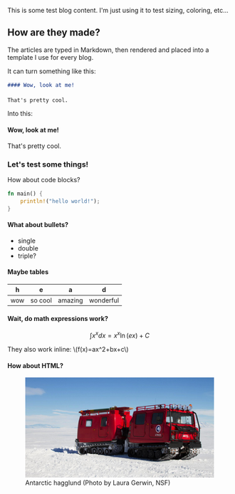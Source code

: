 This is some test blog content.
I'm just using it to test sizing, coloring, etc...

## How are they made?

The articles are typed in Markdown, then rendered and
placed into a template I use for every blog.

It can turn something like this:
```md
#### Wow, look at me!

That's pretty cool.
```
Into this:

#### Wow, look at me!

That's pretty cool.

### Let's test some things!

How about code blocks?
```rust
fn main() {
    println!("hello world!");
}
```

#### What about bullets?
- single
- double
- triple?

#### Maybe tables
| h | e | a | d |
|---|---|---|---|
| wow | so cool | amazing | wonderful |

#### Wait, do math expressions work?

$$
\int x^x dx = x^x\ln(ex) + C
$$

They also work inline: \\(f(x)=ax^2+bx+c\\)

#### How about HTML?

<figure>
    <img src="/static/hagglund.jpg" alt="antarctic hagglund">
    <figcaption>Antarctic hagglund (Photo by Laura Gerwin, NSF)</figcaption>
</figure>
